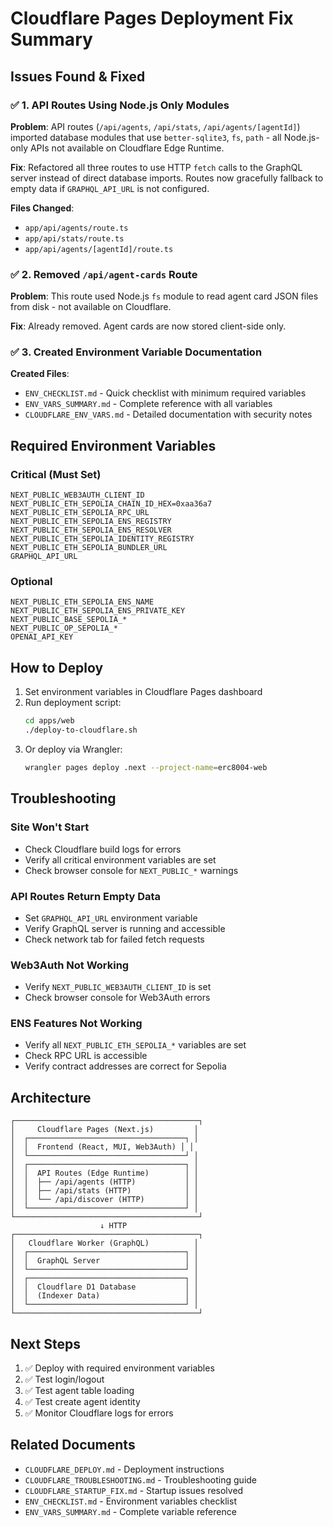 # Cloudflare Pages Deployment Fix Summary

## Issues Found & Fixed

### ✅ 1. API Routes Using Node.js Only Modules
**Problem**: API routes (`/api/agents`, `/api/stats`, `/api/agents/[agentId]`) imported database modules that use `better-sqlite3`, `fs`, `path` - all Node.js-only APIs not available on Cloudflare Edge Runtime.

**Fix**: Refactored all three routes to use HTTP `fetch` calls to the GraphQL server instead of direct database imports. Routes now gracefully fallback to empty data if `GRAPHQL_API_URL` is not configured.

**Files Changed**:
- `app/api/agents/route.ts`
- `app/api/stats/route.ts`
- `app/api/agents/[agentId]/route.ts`

### ✅ 2. Removed `/api/agent-cards` Route
**Problem**: This route used Node.js `fs` module to read agent card JSON files from disk - not available on Cloudflare.

**Fix**: Already removed. Agent cards are now stored client-side only.

### ✅ 3. Created Environment Variable Documentation
**Created Files**:
- `ENV_CHECKLIST.md` - Quick checklist with minimum required variables
- `ENV_VARS_SUMMARY.md` - Complete reference with all variables
- `CLOUDFLARE_ENV_VARS.md` - Detailed documentation with security notes

## Required Environment Variables

### Critical (Must Set)
```
NEXT_PUBLIC_WEB3AUTH_CLIENT_ID
NEXT_PUBLIC_ETH_SEPOLIA_CHAIN_ID_HEX=0xaa36a7
NEXT_PUBLIC_ETH_SEPOLIA_RPC_URL
NEXT_PUBLIC_ETH_SEPOLIA_ENS_REGISTRY
NEXT_PUBLIC_ETH_SEPOLIA_ENS_RESOLVER
NEXT_PUBLIC_ETH_SEPOLIA_IDENTITY_REGISTRY
NEXT_PUBLIC_ETH_SEPOLIA_BUNDLER_URL
GRAPHQL_API_URL
```

### Optional
```
NEXT_PUBLIC_ETH_SEPOLIA_ENS_NAME
NEXT_PUBLIC_ETH_SEPOLIA_ENS_PRIVATE_KEY
NEXT_PUBLIC_BASE_SEPOLIA_*
NEXT_PUBLIC_OP_SEPOLIA_*
OPENAI_API_KEY
```

## How to Deploy

1. Set environment variables in Cloudflare Pages dashboard
2. Run deployment script:
   ```bash
   cd apps/web
   ./deploy-to-cloudflare.sh
   ```
3. Or deploy via Wrangler:
   ```bash
   wrangler pages deploy .next --project-name=erc8004-web
   ```

## Troubleshooting

### Site Won't Start
- Check Cloudflare build logs for errors
- Verify all critical environment variables are set
- Check browser console for `NEXT_PUBLIC_*` warnings

### API Routes Return Empty Data
- Set `GRAPHQL_API_URL` environment variable
- Verify GraphQL server is running and accessible
- Check network tab for failed fetch requests

### Web3Auth Not Working
- Verify `NEXT_PUBLIC_WEB3AUTH_CLIENT_ID` is set
- Check browser console for Web3Auth errors

### ENS Features Not Working
- Verify all `NEXT_PUBLIC_ETH_SEPOLIA_*` variables are set
- Check RPC URL is accessible
- Verify contract addresses are correct for Sepolia

## Architecture

```
┌─────────────────────────────────────────┐
│     Cloudflare Pages (Next.js)         │
│  ┌───────────────────────────────────┐ │
│  │  Frontend (React, MUI, Web3Auth) │ │
│  └───────────────────────────────────┘ │
│  ┌───────────────────────────────────┐ │
│  │  API Routes (Edge Runtime)        │ │
│  │  ├── /api/agents (HTTP)           │ │
│  │  ├── /api/stats (HTTP)            │ │
│  │  └── /api/discover (HTTP)         │ │
│  └───────────────────────────────────┘ │
└─────────────────────────────────────────┘
                    ↓ HTTP
┌─────────────────────────────────────────┐
│   Cloudflare Worker (GraphQL)          │
│  ┌───────────────────────────────────┐ │
│  │  GraphQL Server                   │ │
│  └───────────────────────────────────┘ │
│  ┌───────────────────────────────────┐ │
│  │  Cloudflare D1 Database           │ │
│  │  (Indexer Data)                   │ │
│  └───────────────────────────────────┘ │
└─────────────────────────────────────────┘
```

## Next Steps

1. ✅ Deploy with required environment variables
2. ✅ Test login/logout
3. ✅ Test agent table loading
4. ✅ Test create agent identity
5. ✅ Monitor Cloudflare logs for errors

## Related Documents

- `CLOUDFLARE_DEPLOY.md` - Deployment instructions
- `CLOUDFLARE_TROUBLESHOOTING.md` - Troubleshooting guide
- `CLOUDFLARE_STARTUP_FIX.md` - Startup issues resolved
- `ENV_CHECKLIST.md` - Environment variables checklist
- `ENV_VARS_SUMMARY.md` - Complete variable reference

